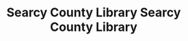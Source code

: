 ---
layout: repo
title: "Searcy County Library
 
 Searcy County Library"
id: 1452
permalink: repos/1452/
---